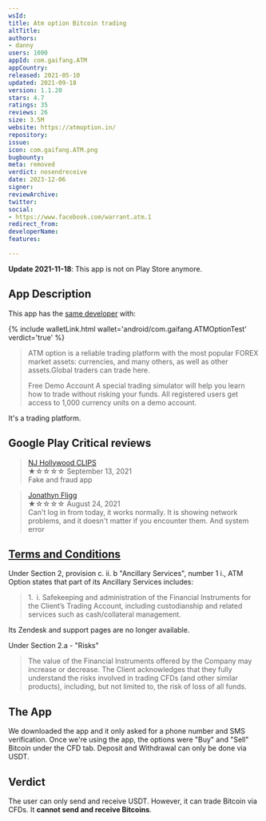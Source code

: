 ```yaml
---
wsId: 
title: Atm option Bitcoin trading
altTitle: 
authors:
- danny
users: 1000
appId: com.gaifang.ATM
appCountry: 
released: 2021-05-10
updated: 2021-09-18
version: 1.1.20
stars: 4.7
ratings: 35
reviews: 26
size: 3.5M
website: https://atmoption.in/
repository: 
issue: 
icon: com.gaifang.ATM.png
bugbounty: 
meta: removed
verdict: nosendreceive
date: 2023-12-06
signer: 
reviewArchive: 
twitter: 
social:
- https://www.facebook.com/warrant.atm.1
redirect_from: 
developerName: 
features: 

---
```


**Update 2021-11-18**: This app is not on Play Store anymore.

## App Description

This app has the [same developer](https://play.google.com/store/apps/developer?id=ATM+Warrant) with: 

{% include walletLink.html wallet='android/com.gaifang.ATMOptionTest' verdict='true' %}

> ATM option is a reliable trading platform with the most popular FOREX market assets: currencies, and many others, as well as other assets.Global traders can trade here.
>
> Free Demo Account
> A special trading simulator will help you learn how to trade without risking your funds. All registered users get access to 1,000 currency units on a demo account.

It's a trading platform.

## Google Play Critical reviews

> [NJ Hollywood CLIPS](https://play.google.com/store/apps/details?id=com.gaifang.ATM&reviewId=gp%3AAOqpTOF_SNhw8FMh8vmuHvtsHBiehbubBvYZraIUhYRavGHayYH0L78vhnr5t5YSu3vrdmp77A6XFrcyGuS0sw)<br>
  ★☆☆☆☆ September 13, 2021 <br>
       Fake and fraud app

> [Jonathyn Fligg](https://play.google.com/store/apps/details?id=com.gaifang.ATM&reviewId=gp%3AAOqpTOFqtDboIWjYAoKwREZxP80c38fro4cXk7B24hc8L1LY4vfxdPeTg3h_w8qLpta68EKBpc3UNKaRBWYoaA)<br>
  ★☆☆☆☆ August 24, 2021 <br>
       Can't log in from today, it works normally. It is showing network problems, and it doesn't matter if you encounter them. And system error

## [Terms and Conditions](https://atmoption.in/termsConditions)

Under Section 2, provision c. ii. b "Ancillary Services", number 1 i., ATM Option states that part of its Ancillary Services includes:

> 1. i. Safekeeping and administration of the Financial Instruments for the Client’s Trading Account, including custodianship and related services such as cash/collateral management.

Its Zendesk and support pages are no longer available.

Under Section 2.a - "Risks"

> The value of the Financial Instruments offered by the Company may increase or decrease. The Client acknowledges that they fully understand the risks involved in trading CFDs (and other similar products), including, but not limited to, the risk of loss of all funds.

## The App

We downloaded the app and it only asked for a phone number and SMS verification. Once we're using the app, the options were "Buy" and "Sell" Bitcoin under the CFD tab. Deposit and Withdrawal can only be done via USDT. 

## Verdict

The user can only send and receive USDT. However, it can trade Bitcoin via CFDs. It **cannot send and receive Bitcoins**.


